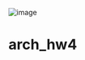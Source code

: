![image](https://github.com/SvetlanaRiasnova/arch_hw4/assets/89018303/39c5211b-a957-41e3-b16f-0c168d8e1346)
# arch_hw4
